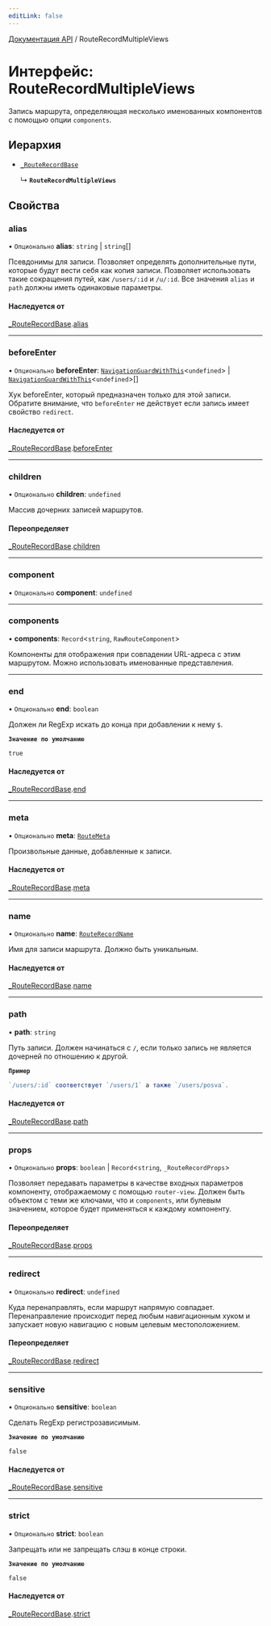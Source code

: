 ```yaml
---
editLink: false
---
```


[Документация API](../index.md) / RouteRecordMultipleViews

# Интерфейс: RouteRecordMultipleViews

Запись маршрута, определяющая несколько именованных компонентов с помощью опции `components`.

## Иерархия

- [`_RouteRecordBase`](RouteRecordBase.md)

  ↳ **`RouteRecordMultipleViews`**

## Свойства

### alias

• `Опционально` **alias**: `string` \| `string`[]

Псевдонимы для записи. Позволяет определять дополнительные пути, которые будут вести себя как копия записи. Позволяет использовать такие сокращения путей, как `/users/:id` и `/u/:id`. Все значения `alias` и `path` должны иметь одинаковые параметры.

#### Наследуется от

[_RouteRecordBase](RouteRecordBase.md).[alias](RouteRecordBase.md#alias)

___

### beforeEnter

• `Опционально` **beforeEnter**: [`NavigationGuardWithThis`](NavigationGuardWithThis.md)\<`undefined`\> \| [`NavigationGuardWithThis`](NavigationGuardWithThis.md)\<`undefined`\>[]

Хук beforeEnter, который предназначен только для этой записи. Обратите внимание, что `beforeEnter` не действует если запись имеет свойство `redirect`.

#### Наследуется от

[_RouteRecordBase](RouteRecordBase.md).[beforeEnter](RouteRecordBase.md#beforeEnter)

___

### children

• `Опционально` **children**: `undefined`

Массив дочерних записей маршрутов.

#### Переопределяет

[_RouteRecordBase](RouteRecordBase.md).[children](RouteRecordBase.md#children)

___

### component

• `Опционально` **component**: `undefined`

___

### components

• **components**: `Record`\<`string`, `RawRouteComponent`\>

Компоненты для отображения при совпадении URL-адреса с этим маршрутом. Можно использовать именованные представления.

___

### end

• `Опционально` **end**: `boolean`

Должен ли RegExp искать до конца при добавлении к нему `$`.

**`Значение по умолчанию`**

`true`

#### Наследуется от

[_RouteRecordBase](RouteRecordBase.md).[end](RouteRecordBase.md#end)

___

### meta

• `Опционально` **meta**: [`RouteMeta`](RouteMeta.md)

Произвольные данные, добавленные к записи.

#### Наследуется от

[_RouteRecordBase](RouteRecordBase.md).[meta](RouteRecordBase.md#meta)

___

### name

• `Опционально` **name**: [`RouteRecordName`](../index.md#RouteRecordName)

Имя для записи маршрута. Должно быть уникальным.

#### Наследуется от

[_RouteRecordBase](RouteRecordBase.md).[name](RouteRecordBase.md#name)

___

### path

• **path**: `string`

Путь записи. Должен начинаться с `/`, если только запись не является дочерней по отношению к другой.

**`Пример`**

```ts
`/users/:id` соответствует `/users/1` а также `/users/posva`.
```

#### Наследуется от

[_RouteRecordBase](RouteRecordBase.md).[path](RouteRecordBase.md#path)

___

### props

• `Опционально` **props**: `boolean` \| `Record`\<`string`, `_RouteRecordProps`\>

Позволяет передавать параметры в качестве входных параметров компоненту, отображаемому с помощью `router-view`. Должен быть объектом с теми же ключами, что и `components`, или булевым значением, которое будет применяться к каждому компоненту.

#### Переопределяет

[_RouteRecordBase](RouteRecordBase.md).[props](RouteRecordBase.md#props)

___

### redirect

• `Опционально` **redirect**: `undefined`

Куда перенаправлять, если маршрут напрямую совпадает. Перенаправление происходит перед любым навигационным хуком и запускает новую навигацию с новым целевым местоположением.

#### Переопределяет

[_RouteRecordBase](RouteRecordBase.md).[redirect](RouteRecordBase.md#redirect)

___

### sensitive

• `Опционально` **sensitive**: `boolean`

Сделать RegExp регистрозависимым.

**`Значение по умолчанию`**

`false`

#### Наследуется от

[_RouteRecordBase](RouteRecordBase.md).[sensitive](RouteRecordBase.md#sensitive)

___

### strict

• `Опционально` **strict**: `boolean`

Запрещать или не запрещать слэш в конце строки.

**`Значение по умолчанию`**

`false`

#### Наследуется от

[_RouteRecordBase](RouteRecordBase.md).[strict](RouteRecordBase.md#strict)

